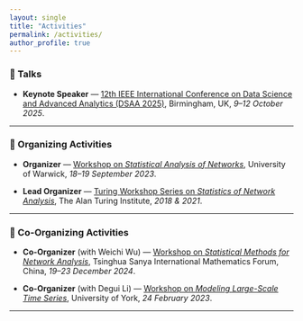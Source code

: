 ```yaml
---
layout: single
title: "Activities"
permalink: /activities/
author_profile: true
---
```


### 🎤 Talks
- **Keynote Speaker** — [12th IEEE International Conference on Data Science and Advanced Analytics (DSAA 2025)](https://dsaa.ieee.org/2025/), Birmingham, UK, *9–12 October 2025*.

---

### 📅 Organizing Activities
- **Organizer** — [Workshop on *Statistical Analysis of Networks*](https://warwick.ac.uk/fac/sci/statistics/staff/academic-research/leng/san/), University of Warwick, *18–19 September 2023*.

- **Lead Organizer** — [Turing Workshop Series on *Statistics of Network Analysis*](https://warwick.ac.uk/fac/sci/statistics/staff/academic-research/leng/sna), The Alan Turing Institute, *2018 & 2021*.

---

### 🤝 Co-Organizing Activities
- **Co-Organizer** (with Weichi Wu) — [Workshop on *Statistical Methods for Network Analysis*](http://www.tsimf.cn/meeting/detail?id=378), Tsinghua Sanya International Mathematics Forum, China, *19–23 December 2024*.

- **Co-Organizer** (with Degui Li) — [Workshop on *Modeling Large-Scale Time Series*](https://www.york.ac.uk/maths/research/statistics-probability/events/modelling-large-scale-time-series/), University of York, *24 February 2023*.

---